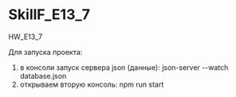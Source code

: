 # SkillF_E13_7
HW_E13_7

Для запуска проекта:
1. в консоли запуск сервера json (данные):
json-server --watch database.json
2. открываем вторую консоль:
npm run start
